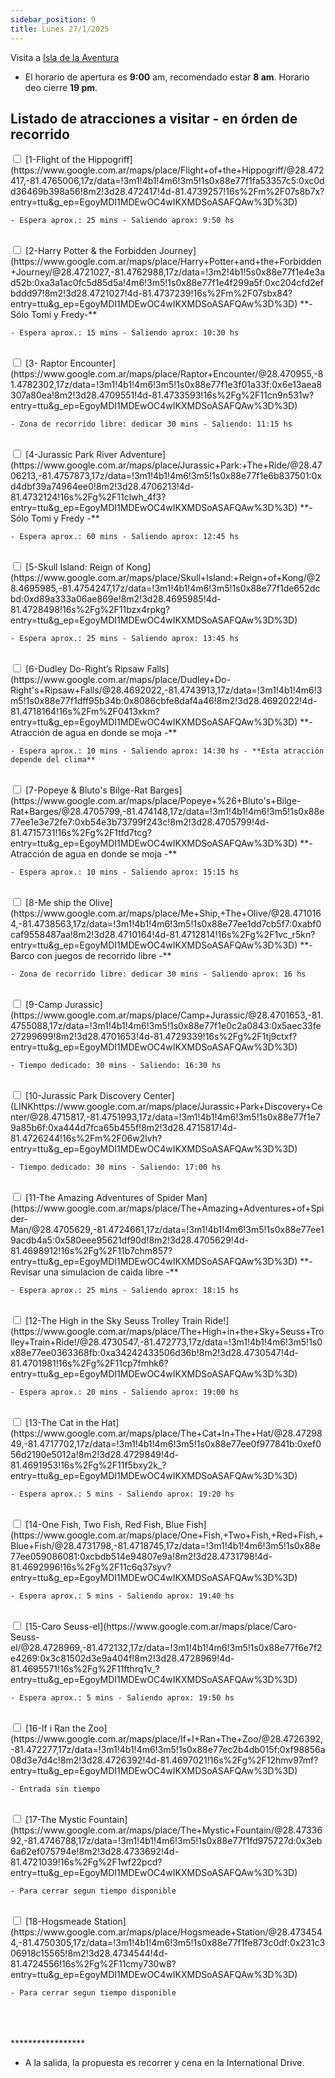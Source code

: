 ```yaml
---
sidebar_position: 9
title: Lunes 27/1/2025
---
```




Visita a [Isla de la Aventura](https://www.google.com.ar/maps/place/Islands+of+Adventure/@28.4716878,-81.475068,17z/data=!3m1!4b1!4m6!3m5!1s0x88e77edfac4210bd:0x1364056e556d89f3!8m2!3d28.4716879!4d-81.4701971!16zL20vMDVwcHE4?entry=ttu&g_ep=EgoyMDI1MDEwMS4wIKXMDSoASAFQAw%3D%3D)

- El horario de apertura es **9:00** am, recomendado estar **8 am**. Horario deo cierre **19 pm**.

## Listado de atracciones a visitar - en órden de recorrido

<input type="checkbox" id="task1" />
<label for="task1">[1-Flight of the Hippogriff](https://www.google.com.ar/maps/place/Flight+of+the+Hippogriff/@28.472417,-81.4765006,17z/data=!3m1!4b1!4m6!3m5!1s0x88e77f1fa53357c5:0xc0dd36469b398a56!8m2!3d28.472417!4d-81.4739257!16s%2Fm%2F07s8b7x?entry=ttu&g_ep=EgoyMDI1MDEwOC4wIKXMDSoASAFQAw%3D%3D) </label>

    - Espera aprox.: 25 mins - Saliendo aprox: 9:50 hs

<br />

<input type="checkbox" id="task2" />
<label for="task2" style={{ color: 'red' }}>[2-Harry Potter & the Forbidden Journey](https://www.google.com.ar/maps/place/Harry+Potter+and+the+Forbidden+Journey/@28.4721027,-81.4762988,17z/data=!3m2!4b1!5s0x88e77f1e4e3ad52b:0xa3a1ac0fc5d85d5a!4m6!3m5!1s0x88e77f1e4f299a5f:0xc204cfd2efbddd97!8m2!3d28.4721027!4d-81.4737239!16s%2Fm%2F07sbx84?entry=ttu&g_ep=EgoyMDI1MDEwOC4wIKXMDSoASAFQAw%3D%3D) **-Sólo Tomi y Fredy-** </label>

    - Espera aprox.: 15 mins - Saliendo aprox: 10:30 hs

<br />

<input type="checkbox" id="task3" />
<label for="task3">[3- Raptor Encounter](https://www.google.com.ar/maps/place/Raptor+Encounter/@28.470955,-81.4782302,17z/data=!3m1!4b1!4m6!3m5!1s0x88e77f1e3f01a33f:0x6e13aea8307a80ea!8m2!3d28.4709551!4d-81.4733593!16s%2Fg%2F11cn9n531w?entry=ttu&g_ep=EgoyMDI1MDEwOC4wIKXMDSoASAFQAw%3D%3D) </label>

    - Zona de recorrido libre: dedicar 30 mins - Saliendo: 11:15 hs

<br />

<input type="checkbox" id="task4" />
<label for="task4" style={{ color: 'red' }}>[4-Jurassic Park River Adventure](https://www.google.com.ar/maps/place/Jurassic+Park:+The+Ride/@28.4706213,-81.4757873,17z/data=!3m1!4b1!4m6!3m5!1s0x88e77f1e6b837501:0xd4dbf39a74964ee0!8m2!3d28.4706213!4d-81.4732124!16s%2Fg%2F11clwh_4f3?entry=ttu&g_ep=EgoyMDI1MDEwOC4wIKXMDSoASAFQAw%3D%3D) **- Sólo Tomi y Fredy -**</label>

    - Espera aprox.: 60 mins - Saliendo aprox: 12:45 hs


<br />


<input type="checkbox" id="task5" />
<label for="task5">[5-Skull Island: Reign of Kong](https://www.google.com.ar/maps/place/Skull+Island:+Reign+of+Kong/@28.4695985,-81.4754247,17z/data=!3m1!4b1!4m6!3m5!1s0x88e77f1de652dcbd:0xd89a333a06ae869e!8m2!3d28.4695985!4d-81.4728498!16s%2Fg%2F11bzx4rpkg?entry=ttu&g_ep=EgoyMDI1MDEwOC4wIKXMDSoASAFQAw%3D%3D) </label>

    - Espera aprox.: 25 mins - Saliendo aprox: 13:45 hs


<br />

<input type="checkbox" id="task6" />
<label for="task6">[6-Dudley Do-Right’s Ripsaw Falls](https://www.google.com.ar/maps/place/Dudley+Do-Right's+Ripsaw+Falls/@28.4692022,-81.4743913,17z/data=!3m1!4b1!4m6!3m5!1s0x88e77f1dff95b34b:0x8086cbfe8daf4a46!8m2!3d28.4692022!4d-81.4718164!16s%2Fm%2F0413xkm?entry=ttu&g_ep=EgoyMDI1MDEwOC4wIKXMDSoASAFQAw%3D%3D) **- Atracción de agua en donde se moja -** </label>

    - Espera aprox.: 10 mins - Saliendo aprox: 14:30 hs - **Esta atracción depende del clima**


<br />

<input type="checkbox" id="task7" />
<label for="task7">[7-Popeye & Bluto's Bilge-Rat Barges](https://www.google.com.ar/maps/place/Popeye+%26+Bluto's+Bilge-Rat+Barges/@28.4705799,-81.474148,17z/data=!3m1!4b1!4m6!3m5!1s0x88e77ee1e3e72fe7:0xb54e3b73799f243c!8m2!3d28.4705799!4d-81.4715731!16s%2Fg%2F1tfd7tcg?entry=ttu&g_ep=EgoyMDI1MDEwOC4wIKXMDSoASAFQAw%3D%3D) **- Atracción de agua en donde se moja -** </label>

    - Espera aprox.: 10 mins - Saliendo aprox: 15:15 hs


<br />

<input type="checkbox" id="task8" />
<label for="task8">[8-Me ship the Olive](https://www.google.com.ar/maps/place/Me+Ship,+The+Olive/@28.4710164,-81.4738563,17z/data=!3m1!4b1!4m6!3m5!1s0x88e77ee1dd7cb5f7:0xabf0caf9558487aa!8m2!3d28.4710164!4d-81.4712814!16s%2Fg%2F1vc_r5kn?entry=ttu&g_ep=EgoyMDI1MDEwOC4wIKXMDSoASAFQAw%3D%3D) **- Barco con juegos de recorrido libre -**</label>

    - Zona de recorrido libre: dedicar 30 mins - Saliendo aprox: 16 hs

<br />

<input type="checkbox" id="task9" />
<label for="task9">[9-Camp Jurassic](https://www.google.com.ar/maps/place/Camp+Jurassic/@28.4701653,-81.4755088,17z/data=!3m1!4b1!4m6!3m5!1s0x88e77f1e0c2a0843:0x5aec33fe27299699!8m2!3d28.4701653!4d-81.4729339!16s%2Fg%2F1tj9ctxf?entry=ttu&g_ep=EgoyMDI1MDEwOC4wIKXMDSoASAFQAw%3D%3D) </label>


    - Tiempo dedicado: 30 mins - Saliendo: 16:30 hs

<br />

<input type="checkbox" id="task10" />
<label for="task10">[10-Jurassic Park Discovery Center](LINKhttps://www.google.com.ar/maps/place/Jurassic+Park+Discovery+Center/@28.4715817,-81.4751993,17z/data=!3m1!4b1!4m6!3m5!1s0x88e77f1e79a85b6f:0xa444d7fca65b455f!8m2!3d28.4715817!4d-81.4726244!16s%2Fm%2F06w2lvh?entry=ttu&g_ep=EgoyMDI1MDEwOC4wIKXMDSoASAFQAw%3D%3D) </label>


    - Tiempo dedicado: 30 mins - Saliendo: 17:00 hs

<br />

<input type="checkbox" id="task11" />
<label for="task11">[11-The Amazing Adventures of Spider Man](https://www.google.com.ar/maps/place/The+Amazing+Adventures+of+Spider-Man/@28.4705629,-81.4724661,17z/data=!3m1!4b1!4m6!3m5!1s0x88e77ee19acdb4a5:0x580eee95621df90d!8m2!3d28.4705629!4d-81.4698912!16s%2Fg%2F11b7chm857?entry=ttu&g_ep=EgoyMDI1MDEwOC4wIKXMDSoASAFQAw%3D%3D) **- Revisar una simulacion de caida libre -**</label>

    - Espera aprox.: 25 mins - Saliendo aprox: 18:15 hs

<br />

<input type="checkbox" id="task12" />
<label for="task12">[12-The High in the Sky Seuss Trolley Train Ride!](https://www.google.com.ar/maps/place/The+High+in+the+Sky+Seuss+Trolley+Train+Ride!/@28.4730547,-81.472773,17z/data=!3m1!4b1!4m6!3m5!1s0x88e77ee0363368fb:0xa34242433506d36b!8m2!3d28.4730547!4d-81.4701981!16s%2Fg%2F11cp7fmhk6?entry=ttu&g_ep=EgoyMDI1MDEwOC4wIKXMDSoASAFQAw%3D%3D) </label>


    - Espera aprox.: 20 mins - Saliendo aprox: 19:00 hs

<br />

<input type="checkbox" id="task13" />
<label for="task13">[13-The Cat in the Hat](https://www.google.com.ar/maps/place/The+Cat+In+The+Hat/@28.4729849,-81.4717702,17z/data=!3m1!4b1!4m6!3m5!1s0x88e77ee0f977841b:0xef056d2190e5012a!8m2!3d28.4729849!4d-81.4691953!16s%2Fg%2F11f5bxy2k_?entry=ttu&g_ep=EgoyMDI1MDEwOC4wIKXMDSoASAFQAw%3D%3D) </label>


    - Espera aprox.: 5 mins - Saliendo aprox: 19:20 hs

<br />

<input type="checkbox" id="task14" />
<label for="task14">[14-One Fish, Two Fish, Red Fish, Blue Fish](https://www.google.com.ar/maps/place/One+Fish,+Two+Fish,+Red+Fish,+Blue+Fish/@28.4731798,-81.4718745,17z/data=!3m1!4b1!4m6!3m5!1s0x88e77ee059086081:0xcbdb514e94807e9a!8m2!3d28.4731798!4d-81.4692996!16s%2Fg%2F11c6q37syv?entry=ttu&g_ep=EgoyMDI1MDEwOC4wIKXMDSoASAFQAw%3D%3D) </label>


    - Espera aprox.: 5 mins - Saliendo aprox: 19:40 hs


<br />

<input type="checkbox" id="task15" />
<label for="task15">[15-Caro Seuss-el](https://www.google.com.ar/maps/place/Caro-Seuss-el/@28.4728969,-81.472132,17z/data=!3m1!4b1!4m6!3m5!1s0x88e77f6e7f2e4269:0x3c81502d3e9a404f!8m2!3d28.4728969!4d-81.4695571!16s%2Fg%2F11fthrq1v_?entry=ttu&g_ep=EgoyMDI1MDEwOC4wIKXMDSoASAFQAw%3D%3D) </label>


    - Espera aprox.: 5 mins - Saliendo aprox: 19:50 hs


<br />

<input type="checkbox" id="task16" />
<label for="task16">[16-If i Ran the Zoo](https://www.google.com.ar/maps/place/If+I+Ran+The+Zoo/@28.4726392,-81.472277,17z/data=!3m1!4b1!4m6!3m5!1s0x88e77ec2b4db015f:0xf98856a08d3e7d4c!8m2!3d28.4726392!4d-81.4697021!16s%2Fg%2F12hmv97mf?entry=ttu&g_ep=EgoyMDI1MDEwOC4wIKXMDSoASAFQAw%3D%3D) </label>


    - Entrada sin tiempo 

<br />

<input type="checkbox" id="task17" />
<label for="task17">[17-The Mystic Fountain](https://www.google.com.ar/maps/place/The+Mystic+Fountain/@28.4733692,-81.4746788,17z/data=!3m1!4b1!4m6!3m5!1s0x88e77f1fd975727d:0x3eb6a62ef075794e!8m2!3d28.4733692!4d-81.4721039!16s%2Fg%2F1wf22pcd?entry=ttu&g_ep=EgoyMDI1MDEwOC4wIKXMDSoASAFQAw%3D%3D) </label>

    - Para cerrar segun tiempo disponible

<br />

<input type="checkbox" id="task18" />
<label for="task18">[18-Hogsmeade Station](https://www.google.com.ar/maps/place/Hogsmeade+Station/@28.4734544,-81.4750305,17z/data=!3m1!4b1!4m6!3m5!1s0x88e77f1fe873c0df:0x231c306918c15565!8m2!3d28.4734544!4d-81.4724556!16s%2Fg%2F11cmy730w8?entry=ttu&g_ep=EgoyMDI1MDEwOC4wIKXMDSoASAFQAw%3D%3D) </label>

    - Para cerrar segun tiempo disponible

<br />
<br />
<br />
*****************
<br />





- A la salida, la propuesta es recorrer y cena en la International Drive.